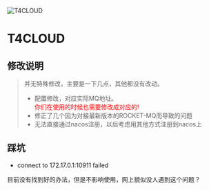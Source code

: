 ![T4CLOUD](https://git.t4cloud.com/img/favicon.png "T4CLOUD")


# T4CLOUD  

## 修改说明
> 并无特殊修改，主要是一下几点，其他都没有改动。
> + 配置修改，对应实际MQ地址。<div style="color:red;"> 你们在使用的时候也需要修改成对应的! </div> 
> + 修正了几个因为对接最新版本的ROCKET-MQ而导致的问题
> + 无法直接通过nacos注册，以后考虑用其他方式注册到nacos上


## 踩坑

+ connect to 172.17.0.1:10911 failed 

目前没有找到好的办法，但是不影响使用，网上貌似没人遇到这个问题？
